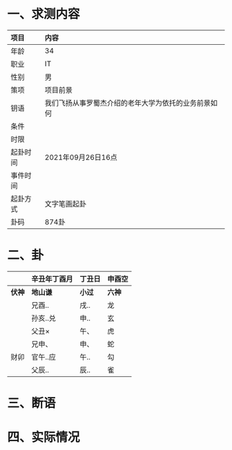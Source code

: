 # 一、求测内容
|项目|内容|
|:-|:-|
|年龄|34|
|职业|IT|
|性别|男|
|策项|项目前景|
|钥语|我们飞扬从事罗蜀杰介绍的老年大学为依托的业务前景如何|
|条件||
|时限||
|起卦时间|2021年09月26日16点|
|事件时间||
|起卦方式|文字笔画起卦|
|卦码|874卦|

# 二、卦
||辛丑年丁酉月|丁丑日|申酉空|
|:-|:-|:-|:-|
|**伏神**|**地山谦**|**小过**|**六神**|
||兄酉..|戌..|龙|
||孙亥..兑|申..|玄|
||父丑×|午、|虎|
||兄申、|申、|蛇|
|财卯|官午..应|午..|勾|
||父辰..|辰..|雀|


# 三、断语

# 四、实际情况